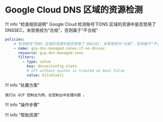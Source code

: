 # Google Cloud DNS 区域的资源检测

!!! info "检查规则说明"
    Google Cloud 检测账号下DNS 区域的资源中是否禁用了 DNSSEC，未禁用视为“合规”，否则属于“不合规”
    
  ```YAML
  policies:
      # 检测账号下DNS 区域的资源中是否禁用了 DNSSEC，未禁用视为“合规”，否则属于“不合规”
      - name: gcp-dns-managed-zones-if-no-dnssec
        resource: gcp.dns-managed-zone
        filters:
          - type: value
            key: dnssecConfig.state
            # off without quotes is treated as bool False
            value: ${{value}}
  ```

    
!!! info "处置方案"
    
    我们以 GCP 控制台为例，在控制台中处理问题 。



!!! info "操作步骤"





!!! info "帮助资源"
    